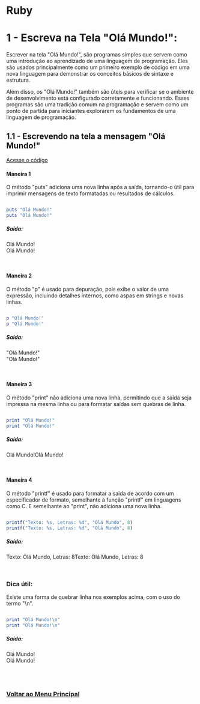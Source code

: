 # Ruby

# 1 - Escreva na Tela "Olá Mundo!":

Escrever na tela "Olá Mundo!", são programas simples que servem como uma introdução ao aprendizado de uma linguagem de programação. Eles são usados principalmente como um primeiro exemplo de código em uma nova linguagem para demonstrar os conceitos básicos de sintaxe e estrutura.

Além disso, os "Olá Mundo!" também são úteis para verificar se o ambiente de desenvolvimento está configurado corretamente e funcionando. Esses programas são uma tradição comum na programação e servem como um ponto de partida para iniciantes explorarem os fundamentos de uma linguagem de programação.

## 1.1 - Escrevendo na tela a mensagem "Olá Mundo!"

[Acesse o código](../../../../Languages/Ruby/01/Ruby-01.rb)

#### Maneira 1

O método "puts" adiciona uma nova linha após a saída, tornando-o útil para imprimir mensagens de texto formatadas ou resultados de cálculos.

```Ruby

puts "Olá Mundo!"
puts "Olá Mundo!"

```
##### Saída:
Olá Mundo!<br>
Olá Mundo!

<br>

#### Maneira 2

O método "p" é usado para depuração, pois exibe o valor de uma expressão, incluindo detalhes internos, como aspas em strings e novas linhas.

```Ruby

p "Olá Mundo!"
p "Olá Mundo!"

```
##### Saída:
"Olá Mundo!"<br>
"Olá Mundo!"

<br>

#### Maneira 3

O método "print" não adiciona uma nova linha, permitindo que a saída seja impressa na mesma linha ou para formatar saídas sem quebras de linha.

```Ruby

print "Olá Mundo!"
print "Olá Mundo!"

```
##### Saída:
Olá Mundo!Olá Mundo!

<br>

#### Maneira 4

O método "printf" é usado para formatar a saída de acordo com um especificador de formato, semelhante à função "printf" em linguagens como C. E semelhante ao "print", não adiciona uma nova linha.

```Ruby

printf("Texto: %s, Letras: %d", "Olá Mundo", 8)
printf("Texto: %s, Letras: %d", "Olá Mundo", 8)

```
##### Saída:
Texto: Olá Mundo, Letras: 8Texto: Olá Mundo, Letras: 8

<br>

### Dica útil:

Existe uma forma de quebrar linha nos exemplos acima, com o uso do termo "\n".

```Ruby

print "Olá Mundo!\n"
print "Olá Mundo!\n"

```
##### Saída:
Olá Mundo!<br>
Olá Mundo!

<br><br>

### [Voltar ao Menu Principal](../Ola-Mundo.md)